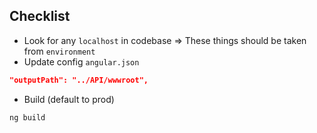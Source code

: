 ## Checklist
* Look for any `localhost` in codebase => These things should be taken from `environment`
* Update config `angular.json`
```json
"outputPath": "../API/wwwroot",
```
* Build (default to prod)
```console
ng build
```
